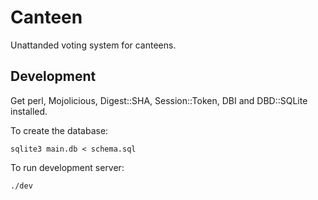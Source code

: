 Canteen
=======

Unattanded voting system for canteens.

Development
-----------

Get perl, Mojolicious, Digest::SHA, Session::Token, DBI and DBD::SQLite installed.

To create the database:

    sqlite3 main.db < schema.sql

To run development server:

    ./dev
